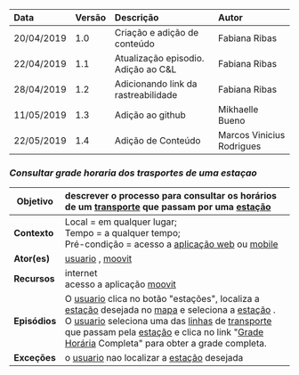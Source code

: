 |Data|Versão|Descrição|Autor|
|:---|:---|:---|:---|
|20/04/2019|1.0|Criação e adição de conteúdo|Fabiana Ribas|
|22/04/2019|1.1|Atualização episodio. Adição ao C&L|Fabiana Ribas|
|28/04/2019|1.2|Adicionando link da rastreabilidade|Fabiana Ribas|
|11/05/2019|1.3|Adição ao github|Mikhaelle Bueno|
|22/05/2019|1.4|Adição de Conteúdo|Marcos Vinicius Rodrigues|

### ***<a name="Consultar Grade Horaria Dos Trasportes De Uma Estaçao">Consultar grade horaria dos trasportes de uma estaçao</a>***

|**Objetivo**|descrever o processo para consultar os horários de um [transporte](https://github.com/Andre-Eduardo/2019.1-Requisitos-Moovit/wiki/L63---transporte) que passam por uma [estação](https://github.com/Andre-Eduardo/2019.1-Requisitos-Moovit/wiki/L18---esta%C3%A7%C3%A3o) |
|--|:--|
|**Contexto**|Local = em qualquer lugar; <br>Tempo = a qualquer tempo;<br>Pré-condição = acesso a [aplicação web](https://github.com/Andre-Eduardo/2019.1-Requisitos-Moovit/wiki/L04--Aplica%C3%A7%C3%A3o-Web) ou [mobile](https://github.com/Andre-Eduardo/2019.1-Requisitos-Moovit/wiki/L03---aplica%C3%A7ao-mobile) |
|**Ator(es)**|[usuario](https://github.com/Andre-Eduardo/2019.1-Requisitos-Moovit/wiki/L65-Usu%C3%A1rio) , [moovit](https://github.com/Andre-Eduardo/2019.1-Requisitos-Moovit/wiki/L38---moovit) |
|**Recursos**|internet<br>acesso a aplicação [moovit](https://github.com/Andre-Eduardo/2019.1-Requisitos-Moovit/wiki/L38---moovit) |
|**Episódios**|O [usuario](https://github.com/Andre-Eduardo/2019.1-Requisitos-Moovit/wiki/L65-Usu%C3%A1rio) clica no botão "estações", localiza a [estação](https://github.com/Andre-Eduardo/2019.1-Requisitos-Moovit/wiki/L18---esta%C3%A7%C3%A3o) desejada no [mapa](https://github.com/Andre-Eduardo/2019.1-Requisitos-Moovit/wiki/L18---mapa) e seleciona a [estação](https://github.com/Andre-Eduardo/2019.1-Requisitos-Moovit/wiki/L18---esta%C3%A7%C3%A3o) .<br>O [usuario](https://github.com/Andre-Eduardo/2019.1-Requisitos-Moovit/wiki/L65-Usu%C3%A1rio) seleciona uma das [linhas](https://github.com/Andre-Eduardo/2019.1-Requisitos-Moovit/wiki/L30---linhas) de [transporte](https://github.com/Andre-Eduardo/2019.1-Requisitos-Moovit/wiki/L63---transporte) que passam pela [estação](https://github.com/Andre-Eduardo/2019.1-Requisitos-Moovit/wiki/L18---esta%C3%A7%C3%A3o) e clica no link "[Grade Horária](https://github.com/Andre-Eduardo/2019.1-Requisitos-Moovit/wiki/L22---grade-horaria) Completa" para obter a grade completa. |
|**Exceções**|o [usuario](https://github.com/Andre-Eduardo/2019.1-Requisitos-Moovit/wiki/L65-Usu%C3%A1rio) nao localizar a [estação](https://github.com/Andre-Eduardo/2019.1-Requisitos-Moovit/wiki/L18---esta%C3%A7%C3%A3o) desejada |
<br><br>